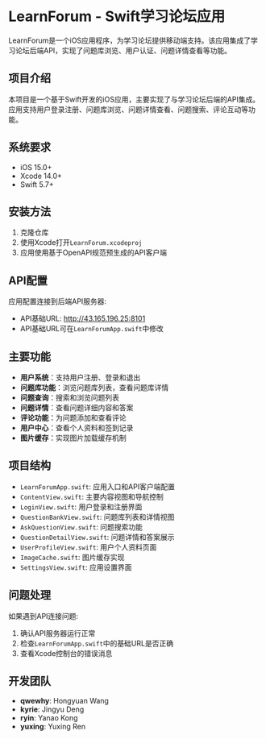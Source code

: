 # LearnForum - Swift学习论坛应用

LearnForum是一个iOS应用程序，为学习论坛提供移动端支持。该应用集成了学习论坛后端API，实现了问题库浏览、用户认证、问题详情查看等功能。

## 项目介绍

本项目是一个基于Swift开发的iOS应用，主要实现了与学习论坛后端的API集成。应用支持用户登录注册、问题库浏览、问题详情查看、问题搜索、评论互动等功能。

## 系统要求

- iOS 15.0+
- Xcode 14.0+
- Swift 5.7+

## 安装方法

1. 克隆仓库
2. 使用Xcode打开`LearnForum.xcodeproj`
3. 应用使用基于OpenAPI规范预生成的API客户端

## API配置

应用配置连接到后端API服务器:
- API基础URL: http://43.165.196.25:8101
- API基础URL可在`LearnForumApp.swift`中修改

## 主要功能

- **用户系统**：支持用户注册、登录和退出
- **问题库功能**：浏览问题库列表，查看问题库详情
- **问题查询**：搜索和浏览问题列表
- **问题详情**：查看问题详细内容和答案
- **评论功能**：为问题添加和查看评论
- **用户中心**：查看个人资料和签到记录
- **图片缓存**：实现图片加载缓存机制

## 项目结构

- `LearnForumApp.swift`: 应用入口和API客户端配置
- `ContentView.swift`: 主要内容视图和导航控制
- `LoginView.swift`: 用户登录和注册界面
- `QuestionBankView.swift`: 问题库列表和详情视图
- `AskQuestionView.swift`: 问题搜索功能
- `QuestionDetailView.swift`: 问题详情和答案展示
- `UserProfileView.swift`: 用户个人资料页面
- `ImageCache.swift`: 图片缓存实现
- `SettingsView.swift`: 应用设置界面

## 问题处理

如果遇到API连接问题:
1. 确认API服务器运行正常
2. 检查`LearnForumApp.swift`中的基础URL是否正确
3. 查看Xcode控制台的错误消息

## 开发团队

- **qwewhy**: Hongyuan Wang
- **kyrie**: Jingyu Deng
- **ryin**: Yanao Kong
- **yuxing**: Yuxing Ren 